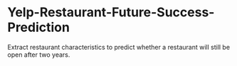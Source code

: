 # Yelp-Restaurant-Future-Success-Prediction
Extract restaurant characteristics to predict whether a restaurant will still be open after two years.
